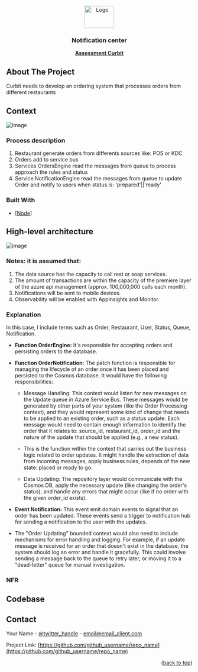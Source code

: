 <!-- PROJECT LOGO -->
<br />
<div align="center">
  <a href="https://www.curbit.com/">
    <img src="https://uploads-ssl.webflow.com/60066c7287d96dc62123c966/63334f79313aa01d173332ce_curbit%20logo%404x-p-800.png" alt="Logo" width="80" height="60">
  </a>
<h3 align="center">Notification center</h3>
  <p align="center">
   <a href="https://excellent-tiara-b60.notion.site/Full-stack-engineer-assessment-0cb6cb5171bf4f6b8e0ea71ee0a5a436"><strong>Assessment Curbit</strong></a>
  </p>
</div>


<!-- ABOUT THE PROJECT -->
## About The Project

Curbit needs to develop an ordering system that processes orders from different restaurants

## Context

![image](https://github.com/4dagio/assessment/assets/3275936/a23a4b68-9053-4999-9161-f46c278f660e)


### Process description

1. Restaurant generate orders from differents sources like: POS or KDC
2. Orders add to service bus 
3. Services OrdersEngine read the messages from queue to process approach the rules and status
4. Service NotificationEngine read the messages from queue to update Order and notify to users when status is: 'prepared'||'ready'


### Built With

* [[Node]](https://nodejs.org/en/about)

## High-level architecture

![image](https://github.com/4dagio/assessment/assets/3275936/faf1a616-440e-468f-a0ba-fabf34423692)

### Notes: it is assumed that:


1. The data source has the capacity to call rest or soap services.
2. The amount of transactions are within the capacity of the premiere layer of the azure api management (approx. 100,000,000 calls each month).
3. Notifications will be sent to mobile devices.
4. Observability will be enabled with AppInsights and Monitor.

### Explanation
In this case, I include terms such as Order, Restaurant, User, Status, Queue, Notification.

- **Function OrderEngine:**  It's responsible for accepting orders and persisting orders to the database.
- **Function OrderNotification:** The patch function is responsible for managing the lifecycle of an order once it has been placed and persisted to the Cosmos database. It would have the following responsibilities:

    - Message Handling: This context would listen for new messages on the Update queue in Azure Service Bus. These messages would be generated by other parts of your system (like the Order Processing context), and they would represent some kind of change that needs to be applied to an existing order, such as a status update. Each message would need to contain enough information to identify the order that it relates to: source_id, restaurant_id, order_id and the nature of the update that should be applied (e.g., a new status).

    - This is the function within the context that carries out the business logic related to order updates. It might handle the extraction of data from incoming messages, apply business rules, depends of the new state: placed or ready to go. 

    - Data Updating: The repository layer would communicate with the Cosmos DB, apply the necessary update (like changing the order's status), and handle any errors that might occur (like if no order with the given order_id exists).

- **Event Notification:** This event emit domain events to signal that an order has been updated. These events send a trigger to notification hub for sending a notification to the user with the updates.

- The "Order Updating" bounded context would also need to include mechanisms for error handling and logging. For example, if an update message is received for an order that doesn't exist in the database, the system should log an error and handle it gracefully. This could involve sending a message back to the queue to retry later, or moving it to a "dead-letter" queue for manual investigation.


### NFR

<!-- GETTING STARTED -->
## Codebase



<!-- CONTACT -->
## Contact

Your Name - [@twitter_handle](https://twitter.com/twitter_handle) - email@email_client.com

Project Link: [https://github.com/github_username/repo_name](https://github.com/github_username/repo_name)

<p align="right">(<a href="#readme-top">back to top</a>)</p>



